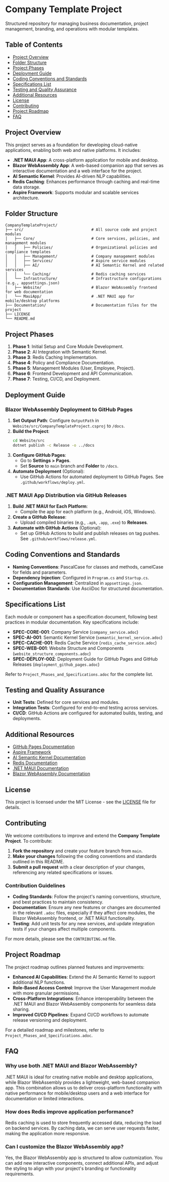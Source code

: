 ﻿
# Company Template Project

Structured repository for managing business documentation, project management, branding, and operations with modular templates.

## Table of Contents

- [Project Overview](#project-overview)
- [Folder Structure](#folder-structure)
- [Project Phases](#project-phases)
- [Deployment Guide](#deployment-guide)
- [Coding Conventions and Standards](#coding-conventions-and-standards)
- [Specifications List](#specifications-list)
- [Testing and Quality Assurance](#testing-and-quality-assurance)
- [Additional Resources](#additional-resources)
- [License](#license)
- [Contributing](#contributing)
- [Project Roadmap](#project-roadmap)
- [FAQ](#faq)

## Project Overview

This project serves as a foundation for developing cloud-native applications, enabling both web and native platforms. It includes:

- **.NET MAUI App**: A cross-platform application for mobile and desktop.
- **Blazor WebAssembly App**: A web-based companion app that serves as interactive documentation and a web interface for the project.
- **AI Semantic Kernel**: Provides AI-driven NLP capabilities.
- **Redis Caching**: Enhances performance through caching and real-time data storage.
- **Aspire Framework**: Supports modular and scalable services architecture.

## Folder Structure

```plaintext
CompanyTemplateProject/
├── src/                              # All source code and project modules
│   ├── Core/                         # Core services, policies, and management modules
│   │   ├── Policies/                 # Organizational policies and compliance templates
│   │   ├── Management/               # Company management modules
│   │   ├── Services/                 # Aspire service modules
│   │   ├── AI/                       # AI Semantic Kernel and related services
│   │   └── Caching/                  # Redis caching services
│   └── Infrastructure/               # Infrastructure configurations (e.g., appsettings.json)
│   ├── Website/                      # Blazor WebAssembly frontend for web documentation
│   └── MauiApp/                      # .NET MAUI app for mobile/desktop platforms
├── Documentation/                    # Documentation files for the project
├── LICENSE
└── README.md
```

## Project Phases

1. **Phase 1**: Initial Setup and Core Module Development.
2. **Phase 2**: AI Integration with Semantic Kernel.
3. **Phase 3**: Redis Caching Implementation.
4. **Phase 4**: Policy and Compliance Documentation.
5. **Phase 5**: Management Modules (User, Employee, Project).
6. **Phase 6**: Frontend Development and API Communication.
7. **Phase 7**: Testing, CI/CD, and Deployment.

## Deployment Guide

### Blazor WebAssembly Deployment to GitHub Pages

1. **Set Output Path**: Configure `OutputPath` in `Website/src/CompanyTemplateProject.csproj` to `/docs`.
2. **Build the Project**:
   ```bash
   cd Website/src
   dotnet publish -c Release -o ../docs
   ```
3. **Configure GitHub Pages**:
   - Go to **Settings > Pages**.
   - Set **Source** to `main` branch and **Folder** to `/docs`.
4. **Automate Deployment** (Optional):
   - Use GitHub Actions for automated deployment to GitHub Pages. See `.github/workflows/deploy.yml`.

### .NET MAUI App Distribution via GitHub Releases

1. **Build .NET MAUI for Each Platform**:
   - Compile the app for each platform (e.g., Android, iOS, Windows).
2. **Create a GitHub Release**:
   - Upload compiled binaries (e.g., `.apk`, `.app`, `.exe`) to **Releases**.
3. **Automate with GitHub Actions** (Optional):
   - Set up GitHub Actions to build and publish releases on tag pushes. See `.github/workflows/release.yml`.

## Coding Conventions and Standards

- **Naming Conventions**: PascalCase for classes and methods, camelCase for fields and parameters.
- **Dependency Injection**: Configured in `Program.cs` and `Startup.cs`.
- **Configuration Management**: Centralized in `appsettings.json`.
- **Documentation Standards**: Use AsciiDoc for structured documentation.

## Specifications List

Each module or component has a specification document, following best practices in modular documentation. Key specifications include:

- **SPEC-CORE-001**: Company Service (`company_service.adoc`)
- **SPEC-AI-001**: Semantic Kernel Service (`semantic_kernel_service.adoc`)
- **SPEC-CACHE-001**: Redis Cache Service (`redis_cache_service.adoc`)
- **SPEC-WEB-001**: Website Structure and Components (`website_structure_components.adoc`)
- **SPEC-DEPLOY-002**: Deployment Guide for GitHub Pages and GitHub Releases (`deployment_github_pages.adoc`)

Refer to `Project_Phases_and_Specifications.adoc` for the complete list.

## Testing and Quality Assurance

- **Unit Tests**: Defined for core services and modules.
- **Integration Tests**: Configured for end-to-end testing across services.
- **CI/CD**: GitHub Actions are configured for automated builds, testing, and deployments.

## Additional Resources

- [GitHub Pages Documentation](https://docs.github.com/en/pages)
- [Aspire Framework](https://github.com/dotnet/aspire)
- [AI Semantic Kernel Documentation](https://learn.microsoft.com/en-us/semantic-kernel)
- [Redis Documentation](https://redis.io/documentation)
- [.NET MAUI Documentation](https://docs.microsoft.com/en-us/dotnet/maui/what-is-maui)
- [Blazor WebAssembly Documentation](https://docs.microsoft.com/en-us/aspnet/core/blazor/?view=aspnetcore-7.0)

## License

This project is licensed under the MIT License - see the [LICENSE](LICENSE) file for details.

## Contributing

We welcome contributions to improve and extend the **Company Template Project**. To contribute:

1. **Fork the repository** and create your feature branch from `main`.
2. **Make your changes** following the coding conventions and standards outlined in this README.
3. **Submit a pull request** with a clear description of your changes, referencing any related specifications or issues.

### Contribution Guidelines

- **Coding Standards**: Follow the project's naming conventions, structure, and best practices to maintain consistency.
- **Documentation**: Ensure any new features or changes are documented in the relevant `.adoc` files, especially if they affect core modules, the Blazor WebAssembly frontend, or .NET MAUI functionality.
- **Testing**: Add unit tests for any new services, and update integration tests if your changes affect multiple components.

For more details, please see the `CONTRIBUTING.md` file.

## Project Roadmap

The project roadmap outlines planned features and improvements:

- **Enhanced AI Capabilities**: Extend the AI Semantic Kernel to support additional NLP functions.
- **Role-Based Access Control**: Improve the User Management module with more granular permissions.
- **Cross-Platform Integrations**: Enhance interoperability between the .NET MAUI and Blazor WebAssembly components for seamless data sharing.
- **Improved CI/CD Pipelines**: Expand CI/CD workflows to automate release versioning and deployment.

For a detailed roadmap and milestones, refer to `Project_Phases_and_Specifications.adoc`.

## FAQ

### Why use both .NET MAUI and Blazor WebAssembly?

.NET MAUI is ideal for creating native mobile and desktop applications, while Blazor WebAssembly provides a lightweight, web-based companion app. This combination allows us to deliver cross-platform functionality with native performance for mobile/desktop users and a web interface for documentation or limited interactions.

### How does Redis improve application performance?

Redis caching is used to store frequently accessed data, reducing the load on backend services. By caching data, we can serve user requests faster, making the application more responsive.

### Can I customize the Blazor WebAssembly app?

Yes, the Blazor WebAssembly app is structured to allow customization. You can add new interactive components, connect additional APIs, and adjust the styling to align with your project's branding or functionality requirements.
